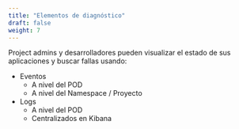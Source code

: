 ```yaml
---
title: "Elementos de diagnóstico"
draft: false
weight: 7
---
```


Project admins y desarrolladores pueden visualizar el estado de sus aplicaciones y buscar fallas usando:  
* Eventos
    * A nivel del POD
    * A nivel del Namespace / Proyecto
* Logs
    * A nivel del POD
    * Centralizados en Kibana
  
